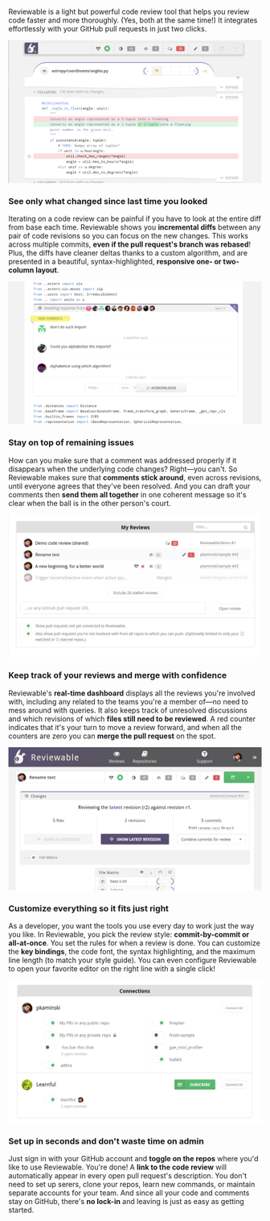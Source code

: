Reviewable is a light but powerful code review tool that helps you review code faster and more thoroughly.  (Yes, both at the same time!)  It integrates effortlessly with your GitHub pull requests in just two clicks.

![sample diff](diff.png)

### See only what changed since last time you looked

Iterating on a code review can be painful if you have to look at the entire diff from base each time.  Reviewable shows you **incremental diffs** between any pair of code revisions so you can focus on the new changes.  This works across multiple commits, **even if the pull request's branch was rebased**!  Plus, the diffs have cleaner deltas thanks to a custom algorithm, and are presented in a beautiful, syntax-highlighted, **responsive one- or two-column layout**.

![sample comment](comments.png)

### Stay on top of remaining issues

How can you make sure that a comment was addressed properly if it disappears when the underlying code changes?  Right&mdash;you can't.  So Reviewable makes sure that **comments stick around**, even across revisions, until everyone agrees that they've been resolved.  And you can draft your comments then **send them all together** in one coherent message so it's clear when the ball is in the other person's court.

![dashboard](dashboard.png)

### Keep track of your reviews and merge with confidence

Reviewable's **real-time dashboard** displays all the reviews you're involved with, including any related to the teams you're a member of&mdash;no need to mess around with queries.  It also keeps track of unresolved discussions and which revisions of which **files still need to be reviewed**.  A red counter indicates that it's your turn to move a review forward, and when all the counters are zero you can **merge the pull request** on the spot.

![review header](header.png)

### Customize everything so it fits just right

As a developer, you want the tools you use every day to work just the way you like.  In Reviewable, you pick the review style: **commit-by-commit or all-at-once**.  You set the rules for when a review is done.  You can customize the **key bindings**, the code font, the syntax highlighting, and the maximum line length (to match your style guide).  You can even configure Reviewable to open your favorite editor on the right line with a single click!

![repositories](repos.png)

### Set up in seconds and don't waste time on admin

Just sign in with your GitHub account and **toggle on the repos** where you'd like to use Reviewable.  You're done!  A **link to the code review** will automatically appear in every open pull request's description.  You don't need to set up serers, clone your repos, learn new commands, or maintain separate accounts for your team.  And since all your code and comments stay on GitHub, there's **no lock-in** and leaving is just as easy as getting started.
